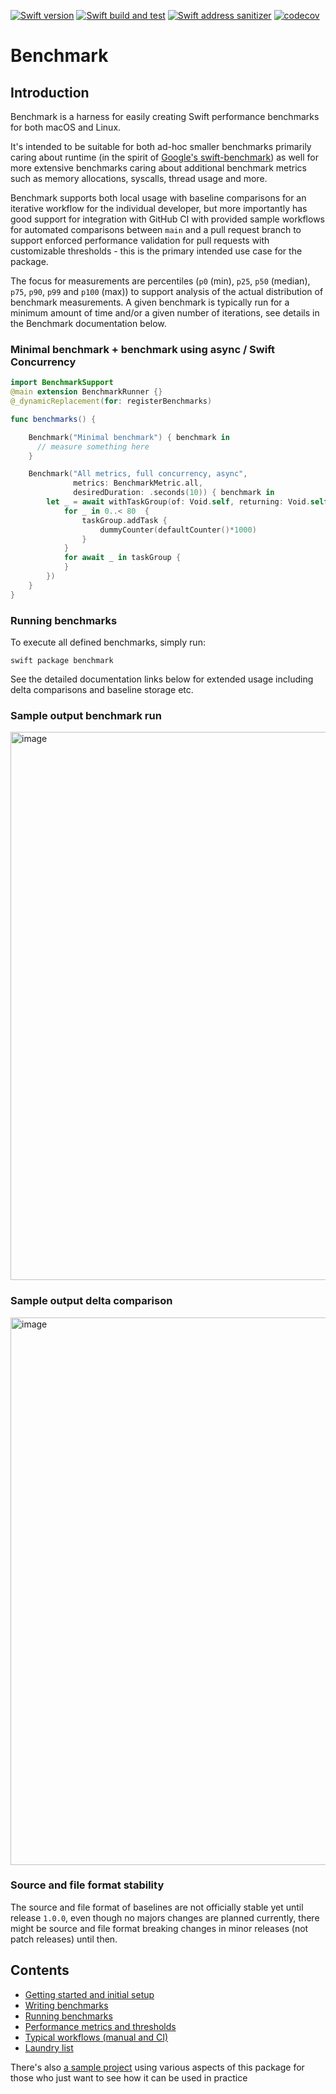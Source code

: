 [![Swift version](https://img.shields.io/badge/Swift-5.6-orange?style=flat-square)](https://img.shields.io/badge/Swift-5.6-orange?style=flat-square)
[![Swift build and test](https://github.com/ordo-one/package-benchmark/actions/workflows/swift-build.yml/badge.svg)](https://github.com/ordo-one/package-benchmark/actions/workflows/swift-build.yml)
[![Swift address sanitizer](https://github.com/ordo-one/package-benchmark/actions/workflows/swift-address-sanitizer.yml/badge.svg)](https://github.com/ordo-one/package-benchmark/actions/workflows/swift-address-sanitizer.yml)
[![codecov](https://codecov.io/gh/ordo-one/package-benchmark/branch/main/graph/badge.svg?token=hXHmhEG1iF)](https://codecov.io/gh/ordo-one/package-benchmark)

# Benchmark 

## Introduction

Benchmark is a harness for easily creating Swift performance benchmarks for both macOS and Linux.

It's intended to be suitable for both ad-hoc smaller benchmarks primarily caring about runtime (in the spirit of [Google's swift-benchmark](https://github.com/google/swift-benchmark)) as well for more extensive benchmarks caring about additional benchmark metrics such as memory allocations, syscalls, thread usage and more.

Benchmark supports both local usage with baseline comparisons for an iterative workflow for the individual developer, but more importantly has good support for integration with GitHub CI with provided sample workflows for automated comparisons between `main` and a pull request branch to support enforced performance validation for pull requests with customizable thresholds - this is the primary intended use case for the package.

The focus for measurements are percentiles (`p0` (min), `p25`, `p50` (median), `p75`, `p90`, `p99` and `p100` (max)) to support analysis of the actual distribution of benchmark measurements. A given benchmark is typically run for a minimum amount of time and/or a given number of iterations, see details in the Benchmark documentation below.

### Minimal benchmark + benchmark using async / Swift Concurrency
```swift
import BenchmarkSupport
@main extension BenchmarkRunner {}
@_dynamicReplacement(for: registerBenchmarks)

func benchmarks() {

    Benchmark("Minimal benchmark") { benchmark in
      // measure something here
    }

    Benchmark("All metrics, full concurrency, async",
              metrics: BenchmarkMetric.all,
              desiredDuration: .seconds(10)) { benchmark in
        let _ = await withTaskGroup(of: Void.self, returning: Void.self, body: { taskGroup in
            for _ in 0..< 80  {
                taskGroup.addTask {
                    dummyCounter(defaultCounter()*1000)
                }
            }
            for await _ in taskGroup {
            }
        })
    }
}
```

### Running benchmarks

To execute all defined benchmarks, simply run:

```swift package benchmark```

See the detailed documentation links below for extended usage including delta comparisons and baseline storage etc.

### Sample output benchmark run

<img width="877" alt="image" src="https://user-images.githubusercontent.com/8501048/192326477-c5fc5ec8-e77a-469e-a1b3-2f5d40754cb4.png">

### Sample output delta comparison

<img width="876" alt="image" src="https://user-images.githubusercontent.com/8501048/192494857-c39c478c-62fe-4795-9458-b317db59893c.png">

### Source and file format stability 
The source and file format of baselines are not officially stable yet until release `1.0.0`, even though no majors changes are planned currently, there might be source and file format breaking changes in minor releases (not patch releases) until then.

## Contents

- [Getting started and initial setup](Documentation/GettingStarted.md)
- [Writing benchmarks](Documentation/WritingBenchmarks.md)
- [Running benchmarks](Documentation/RunningBenchmarks.md)
- [Performance metrics and thresholds](Documentation/Metrics.md)
- [Typical workflows (manual and CI)](Documentation/Workflows.md)
- [Laundry list](Documentation/TODO.md)

There's also [a sample project](https://github.com/ordo-one/package-benchmark-samples) using various aspects of this package for those who just want to see how it can be used in practice
